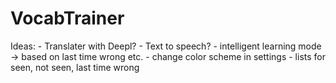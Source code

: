# VocabTrainer
Ideas: 
	- Translater with Deepl?
	- Text to speech?
	- intelligent learning mode -> based on last time wrong etc.
	- change color scheme in settings
	- lists for seen, not seen, last time wrong